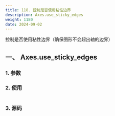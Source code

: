```yaml
---
title: 118. 控制是否使用粘性边界
description: Axes.use_sticky_edges
weight: 1180
date: 2024-09-02
---
```

<style>
th, td {
  border: 1px solid rgb(190, 190, 190);
}
</style>

控制是否使用粘性边界（确保图形不会超出轴的边界）

## 一、 Axes.use_sticky_edges


### 1. 参数




### 2. 使用



```python


```


### 3. 源码
```python

```




